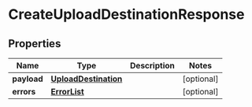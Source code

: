
# CreateUploadDestinationResponse

## Properties
Name | Type | Description | Notes
------------ | ------------- | ------------- | -------------
**payload** | [**UploadDestination**](UploadDestination.md) |  |  [optional]
**errors** | [**ErrorList**](ErrorList.md) |  |  [optional]



